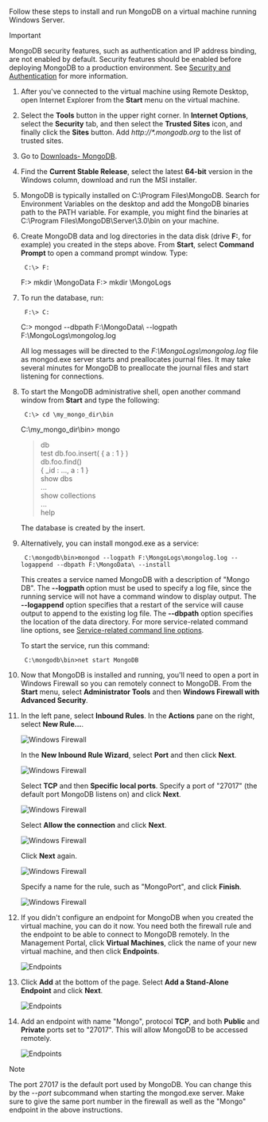 Follow these steps to install and run MongoDB on a virtual machine running Windows Server.

> [!IMPORTANT]
> MongoDB security features, such as authentication and IP address binding, are not enabled by default. Security features should be enabled before deploying MongoDB to a production environment.  See [Security and Authentication](http://www.mongodb.org/display/DOCS/Security+and+Authentication) for more information.
> 
> 
1. After you've connected to the virtual machine using Remote Desktop, open Internet Explorer from the **Start** menu on the virtual machine.

2. Select the **Tools** button in the upper right corner.  In **Internet Options**, select the **Security** tab, and then select the **Trusted Sites** icon, and finally click the **Sites** button. Add *http://\*.mongodb.org* to the list of trusted sites.

3. Go to [Downloads- MongoDB](http://www.mongodb.org/downloads).

4. Find the **Current Stable Release**, select the latest **64-bit** version in the Windows column, download and run the MSI installer.

5. MongoDB is typically installed on C:\Program Files\MongoDB. Search for Environment Variables on the desktop and add the MongoDB binaries path to the PATH variable. For example, you might find the binaries at C:\Program Files\MongoDB\Server\3.0\bin on your machine.

6. Create MongoDB data and log directories in the data disk (drive **F:**, for example) you created in the steps above. From **Start**, select **Command Prompt** to open a command prompt window.  Type:

        C:\> F:
     F:\> mkdir \MongoData
     F:\> mkdir \MongoLogs
7. To run the database, run:

        F:\> C:
     C:\> mongod --dbpath F:\MongoData\ --logpath F:\MongoLogs\mongolog.log

    All log messages will be directed to the *F:\MongoLogs\mongolog.log* file as mongod.exe server starts and preallocates journal files. It may take several minutes for MongoDB to preallocate the journal files and start listening for connections.

8. To start the MongoDB administrative shell, open another command window from **Start** and type the following:

        C:\> cd \my_mongo_dir\bin  
     C:\my_mongo_dir\bin> mongo  
     >db  
     test
     > db.foo.insert( { a : 1 } )  
     > db.foo.find()  
     { _id : ..., a : 1 }  
     > show dbs  
     ...  
     > show collections  
     ...  
     > help  

    The database is created by the insert.

9. Alternatively, you can install mongod.exe as a service:

        C:\mongodb\bin>mongod --logpath F:\MongoLogs\mongolog.log --logappend --dbpath F:\MongoData\ --install

    This creates a service named MongoDB with a description of "Mongo DB". The **--logpath** option must be used to specify a log file, since the running service will not have a command window to display output.  The **--logappend** option specifies that a restart of the service will cause output to append to the existing log file.  The **--dbpath** option specifies the location of the data directory. For more service-related command line options, see [Service-related command line options](http://www.mongodb.org/display/DOCS/Windows+Service).

    To start the service, run this command:

        C:\mongodb\bin>net start MongoDB
10. Now that MongoDB is installed and running, you'll need to open a port in Windows Firewall so you can remotely connect to MongoDB.  From the **Start** menu, select **Administrator Tools** and then **Windows Firewall with Advanced Security**.

11. In the left pane, select **Inbound Rules**.  In the **Actions** pane on the right, select **New Rule...**.

    ![Windows Firewall][Image1]

    In the **New Inbound Rule Wizard**, select **Port** and then click **Next**.

    ![Windows Firewall][Image2]

    Select **TCP** and then **Specific local ports**.  Specify a port of "27017" (the default port MongoDB listens on) and click **Next**.

    ![Windows Firewall][Image3]

    Select **Allow the connection** and click **Next**.

    ![Windows Firewall][Image4]

    Click **Next** again.

    ![Windows Firewall][Image5]

    Specify a name for the rule, such as "MongoPort", and click **Finish**.

    ![Windows Firewall][Image6]

12. If you didn't configure an endpoint for MongoDB when you created the virtual machine, you can do it now. You need both the firewall rule and the endpoint to be able to connect to MongoDB remotely. In the Management Portal, click **Virtual Machines**, click the name of your new virtual machine, and then click **Endpoints**.

    ![Endpoints][Image7]

13. Click **Add** at the bottom of the page. Select **Add a Stand-Alone Endpoint** and click **Next**.

    ![Endpoints][Image8]

14. Add an endpoint with name "Mongo", protocol **TCP**, and both **Public** and **Private** ports set to "27017". This will allow MongoDB to be accessed remotely.

    ![Endpoints][Image9]


> [!NOTE]
> The port 27017 is the default port used by MongoDB. You can change this by the *--port* subcommand when starting the mongod.exe server. Make sure to give the same port number in the firewall as well as the "Mongo" endpoint in the above instructions.
> 
> 
[MongoDownloads]: http://www.mongodb.org/downloads

[MongoWindowsSvcOptions]: http://www.mongodb.org/display/DOCS/Windows+Service


[Image1]: ./media/install-and-run-mongo-on-win2k8-vm/WinFirewall1.png
[Image2]: ./media/install-and-run-mongo-on-win2k8-vm/WinFirewall2.png
[Image3]: ./media/install-and-run-mongo-on-win2k8-vm/WinFirewall3.png
[Image4]: ./media/install-and-run-mongo-on-win2k8-vm/WinFirewall4.png
[Image5]: ./media/install-and-run-mongo-on-win2k8-vm/WinFirewall5.png
[Image6]: ./media/install-and-run-mongo-on-win2k8-vm/WinFirewall6.png
[Image7]: ./media/install-and-run-mongo-on-win2k8-vm/WinVmAddEndpoint.png
[Image8]: ./media/install-and-run-mongo-on-win2k8-vm/WinVmAddEndpoint2.png
[Image9]: ./media/install-and-run-mongo-on-win2k8-vm/WinVmAddEndpoint3.png
